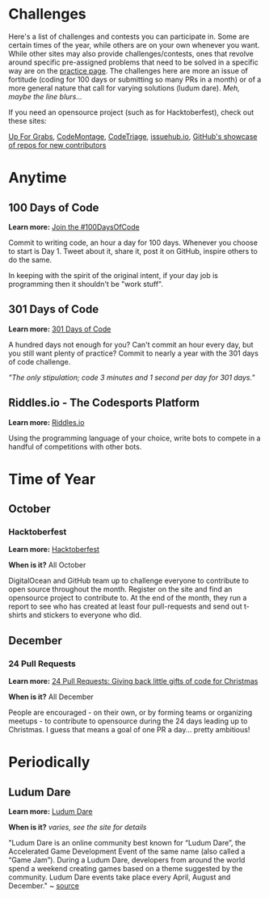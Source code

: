 # Challenges

Here's a list of challenges and contests you can participate in. Some are certain times of the year, while others are on your own whenever you want. While other sites may also provide challenges/contests, ones that revolve around specific pre-assigned problems that need to be solved in a specific way are on the [practice page](/practice.md). The challenges here are more an issue of fortitude (coding for 100 days or submitting so many PRs in a month) or of a more general nature that call for varying solutions (ludum dare). *Meh, maybe the line blurs...*

If you need an opensource project (such as for Hacktoberfest), check out these sites:

[Up For Grabs](http://up-for-grabs.net/), [CodeMontage](http://codemontage.com/), [CodeTriage](https://www.codetriage.com/), [issuehub.io](http://issuehub.io/), [GitHub's showcase of repos for new contributors](https://github.com/showcases/great-for-new-contributors)

# Anytime

## 100 Days of Code

**Learn more:** [Join the #100DaysOfCode](https://medium.freecodecamp.com/join-the-100daysofcode-556ddb4579e4)

Commit to writing code, an hour a day for 100 days. Whenever you choose to start is Day 1. Tweet about it, share it, post it on GitHub, inspire others to do the same.

In keeping with the spirit of the original intent, if your day job is programming then it shouldn't be "work stuff".

## 301 Days of Code

**Learn more:** [301 Days of Code](http://301daysofcode.com)

A hundred days not enough for you? Can't commit an hour every day, but you still want plenty of practice? Commit to nearly a year with the 301 days of code challenge.

*"The only stipulation; code 3 minutes and 1 second per day for 301 days."*

## Riddles.io - The Codesports Platform

**Learn more:** [Riddles.io](https://www.riddles.io/faq/)

Using the programming language of your choice, write bots to compete in a handful of competitions with other bots.

# Time of Year

## October

### Hacktoberfest

**Learn more:** [Hacktoberfest](https://hacktoberfest.digitalocean.com/)

**When is it?** All October

DigitalOcean and GitHub team up to challenge everyone to contribute to open source throughout the month. Register on the site and find an opensource project to contribute to. At the end of the month, they run a report to see who has created at least four pull-requests and send out t-shirts and stickers to everyone who did.

## December

### 24 Pull Requests

**Learn more:** [24 Pull Requests: Giving back little gifts of code for Christmas](https://24pullrequests.com/)

**When is it?** All December

People are encouraged - on their own, or by forming teams or organizing meetups - to contribute to opensource during the 24 days leading up to Christmas. I guess that means a goal of one PR a day... pretty ambitious!

# Periodically

## Ludum Dare

**Learn more:** [Ludum Dare](http://ludumdare.com/compo/rules/)

**When is it?** *varies, see the site for details*

"Ludum Dare is an online community best known for “Ludum Dare”, the Accelerated Game Development Event of the same name (also called a “Game Jam”). During a Ludum Dare, developers from around the world spend a weekend creating games based on a theme suggested by the community. Ludum Dare events take place every April, August and December." ~ [source](http://ludumdare.com/compo/about-ludum-dare/)
